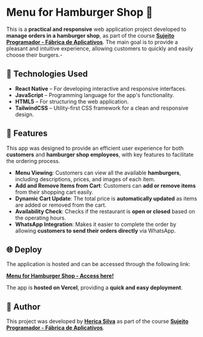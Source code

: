 # **Menu for Hamburger Shop 🍔**

This is a **practical and responsive** web application project developed to **manage orders in a hamburger shop**, as part of the course **[Sujeito Programador - Fábrica de Aplicativos](https://sujeitoprogramador.com/fabricadeaplicativos/)**. 
The main goal is to provide a pleasant and intuitive experience, allowing customers to quickly and easily choose their burgers.-
## **🚀 Technologies Used**

- **React Native** – For developing interactive and responsive interfaces.
- **JavaScript** – Programming language for the app's functionality.
- **HTML5** – For structuring the web application.
- **TailwindCSS** – Utility-first CSS framework for a clean and responsive design.

## **📱 Features**

This app was designed to provide an efficient user experience for both **customers** and **hamburger shop employees**, with key features to facilitate the ordering process.

- **Menu Viewing**: Customers can view all the available **hamburgers**, including descriptions, prices, and images of each item.
- **Add and Remove Items from Cart**: Customers can **add or remove items** from their shopping cart easily.
- **Dynamic Cart Update**: The total price is **automatically updated** as items are added or removed from the cart.
- **Availability Check**: Checks if the restaurant is **open or closed** based on the operating hours.
- **WhatsApp Integration**: Makes it easier to complete the order by allowing **customers to send their orders directly** via WhatsApp.

## **🌐 Deploy**

The application is hosted and can be accessed through the following link:

[**Menu for Hamburger Shop - Access here!**](https://projeto-hamburgueria-eta-orcin.vercel.app/)

The app is **hosted on Vercel**, providing a **quick and easy deployment**.

## **📝 Author**

This project was developed by **[Herica Silva](https://github.com/HericaSilva)** as part of the course **[Sujeito Programador - Fábrica de Aplicativos](https://sujeitoprogramador.com/fabricadeaplicativos/)**.

